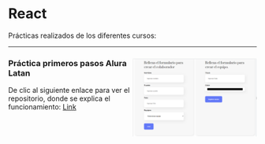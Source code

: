 # React
Prácticas realizados de los diferentes cursos:

---

<div align="center">
<img align="right" alt="codign gif from "https://tenor.com/search/coding-gifs"" width="50%" src="./img/01/portada.png">
<h3 align="left">Práctica primeros pasos Alura Latan</h3>
<p align="left"> De clic al siguiente enlace para ver el repositorio, donde se explica el funcionamiento:
<a href="https://github.com/Hydr0bius/primera_app/tree/179747eef209fe437bf4633a8220f8f6c79c9851" target="blank">Link</a>
</p>
</div>
<br><br><br><br><br><br>